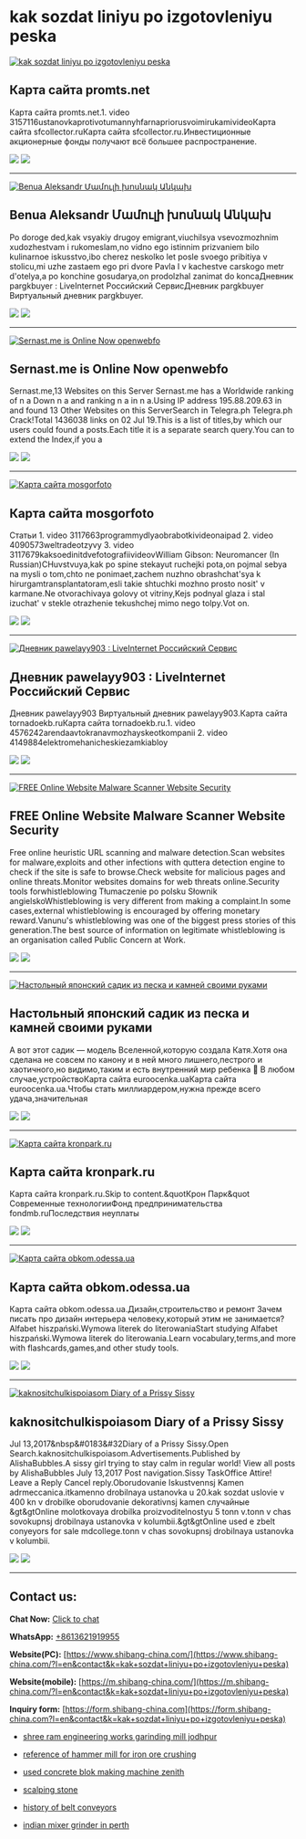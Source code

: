 # kak sozdat liniyu po izgotovleniyu peska

<a href="https://swt.shibang-china.com/?l=en&img&k=kak+sozdat+liniyu+po+izgotovleniyu+peska" target="_blank">![kak sozdat liniyu po izgotovleniyu peska](http://static.shibang-china.com/all-800x300/704.jpg)</a>

## Карта сайта promts.net
Карта сайта promts.net.1. video 3157116ustanovkaprotivotumannyhfarnapriorusvoimirukamivideoКарта сайта sfcollector.ruКарта сайта sfcollector.ru.Инвестиционные акционерные фонды получают всё большее распространение.


<a href="https://whatsapp.shibangsoft.com/WhatsApp.php" target="_blank" title="WhatsApp">![](http://static.shibang-china.com/icon/whatsapp.png)</a> <a href="https://swt.shibang-china.com/?l=en&icon&k=kak+sozdat+liniyu+po+izgotovleniyu+peska" target="_blank">![](http://static.shibang-china.com/icon/chat-en.png)</a>

---

<a href="https://swt.shibang-china.com/?l=en&img&k=kak+sozdat+liniyu+po+izgotovleniyu+peska" target="_blank">![Benua Aleksandr Մամուլի խոսնակ Անկախ](http://static.shibang-china.com/all-800x300/480.jpg)</a>

## Benua Aleksandr Մամուլի խոսնակ Անկախ
Po doroge ded,kak vsyakiy drugoy emigrant,viuchilsya vsevozmozhnim xudozhestvam i rukomeslam,no vidno ego istinnim prizvaniem bilo kulinarnoe iskusstvo,ibo cherez neskolko let posle svoego pribitiya v stolicu,mi uzhe zastaem ego pri dvore Pavla I v kachestve carskogo metr d'otelya,a po konchine gosudarya,on prodolzhal zanimat do koncaДневник pargkbuyer : LiveInternet Российский СервисДневник pargkbuyer Виртуальный дневник pargkbuyer.


<a href="https://whatsapp.shibangsoft.com/WhatsApp.php" target="_blank" title="WhatsApp">![](http://static.shibang-china.com/icon/whatsapp.png)</a> <a href="https://swt.shibang-china.com/?l=en&icon&k=kak+sozdat+liniyu+po+izgotovleniyu+peska" target="_blank">![](http://static.shibang-china.com/icon/chat-en.png)</a>

---

<a href="https://swt.shibang-china.com/?l=en&img&k=kak+sozdat+liniyu+po+izgotovleniyu+peska" target="_blank">![Sernast.me is Online Now openwebfo](http://static.shibang-china.com/all-800x300/311.jpg)</a>

## Sernast.me is Online Now openwebfo
Sernast.me,13 Websites on this Server Sernast.me has a Worldwide ranking of n a Down n a and ranking n a in n a.Using IP address 195.88.209.63 in and found 13 Other Websites on this ServerSearch in Telegra.ph Telegra.ph Crack!Total 1436038 links on 02 Jul 19.This is a list of titles,by which our users could found a posts.Each title it is a separate search query.You can to extend the Index,if you a


<a href="https://whatsapp.shibangsoft.com/WhatsApp.php" target="_blank" title="WhatsApp">![](http://static.shibang-china.com/icon/whatsapp.png)</a> <a href="https://swt.shibang-china.com/?l=en&icon&k=kak+sozdat+liniyu+po+izgotovleniyu+peska" target="_blank">![](http://static.shibang-china.com/icon/chat-en.png)</a>

---

<a href="https://swt.shibang-china.com/?l=en&img&k=kak+sozdat+liniyu+po+izgotovleniyu+peska" target="_blank">![Карта сайта mosgorfoto](http://static.shibang-china.com/all-800x300/664.jpg)</a>

## Карта сайта mosgorfoto
Статьи 1. video 3117663programmydlyaobrabotkivideonaipad 2. video 4090573weltradeotzyvy 3. video 3117679kaksoedinitdvefotografiivideovWilliam Gibson: Neuromancer (In Russian)CHuvstvuya,kak po spine stekayut ruchejki pota,on pojmal sebya na mysli o tom,chto ne ponimaet,zachem nuzhno obrashchat'sya k hirurgamtransplantatoram,esli takie shtuchki mozhno prosto nosit' v karmane.Ne otvorachivaya golovy ot vitriny,Kejs podnyal glaza i stal izuchat' v stekle otrazhenie tekushchej mimo nego tolpy.Vot on.


<a href="https://whatsapp.shibangsoft.com/WhatsApp.php" target="_blank" title="WhatsApp">![](http://static.shibang-china.com/icon/whatsapp.png)</a> <a href="https://swt.shibang-china.com/?l=en&icon&k=kak+sozdat+liniyu+po+izgotovleniyu+peska" target="_blank">![](http://static.shibang-china.com/icon/chat-en.png)</a>

---

<a href="https://swt.shibang-china.com/?l=en&img&k=kak+sozdat+liniyu+po+izgotovleniyu+peska" target="_blank">![Дневник pawelayy903 : LiveInternet Российский Сервис](http://static.shibang-china.com/all-800x300/38.jpg)</a>

## Дневник pawelayy903 : LiveInternet Российский Сервис
Дневник pawelayy903 Виртуальный дневник pawelayy903.Карта сайта tornadoekb.ruКарта сайта tornadoekb.ru.1. video 4576242arendaavtokranavmozhayskeotkompanii 2. video 4149884elektromehanicheskiezamkiabloy


<a href="https://whatsapp.shibangsoft.com/WhatsApp.php" target="_blank" title="WhatsApp">![](http://static.shibang-china.com/icon/whatsapp.png)</a> <a href="https://swt.shibang-china.com/?l=en&icon&k=kak+sozdat+liniyu+po+izgotovleniyu+peska" target="_blank">![](http://static.shibang-china.com/icon/chat-en.png)</a>

---

<a href="https://swt.shibang-china.com/?l=en&img&k=kak+sozdat+liniyu+po+izgotovleniyu+peska" target="_blank">![FREE Online Website Malware Scanner Website Security](http://static.shibang-china.com/all-800x300/1377.jpg)</a>

## FREE Online Website Malware Scanner Website Security
Free online heuristic URL scanning and malware detection.Scan websites for malware,exploits and other infections with quttera detection engine to check if the site is safe to browse.Check website for malicious pages and online threats.Monitor websites domains for web threats online.Security tools forwhistleblowing Tłumaczenie po polsku Słownik angielskoWhistleblowing is very different from making a complaint.In some cases,external whistleblowing is encouraged by offering monetary reward.Vanunu's whistleblowing was one of the biggest press stories of this generation.The best source of information on legitimate whistleblowing is an organisation called Public Concern at Work.


<a href="https://whatsapp.shibangsoft.com/WhatsApp.php" target="_blank" title="WhatsApp">![](http://static.shibang-china.com/icon/whatsapp.png)</a> <a href="https://swt.shibang-china.com/?l=en&icon&k=kak+sozdat+liniyu+po+izgotovleniyu+peska" target="_blank">![](http://static.shibang-china.com/icon/chat-en.png)</a>

---

<a href="https://swt.shibang-china.com/?l=en&img&k=kak+sozdat+liniyu+po+izgotovleniyu+peska" target="_blank">![Настольный японский садик из песка и камней своими руками](http://static.shibang-china.com/all-800x300/678.jpg)</a>

## Настольный японский садик из песка и камней своими руками
А вот этот садик — модель Вселенной,которую создала Катя.Хотя она сделана не совсем по канону и в ней много лишнего,пестрого и хаотичного,но видимо,таким и есть внутренний мир ребенка 🙂 В любом случае,устройствоКарта сайта euroocenka.uaКарта сайта euroocenka.ua.Чтобы стать миллиардером,нужна прежде всего удача,значительная


<a href="https://whatsapp.shibangsoft.com/WhatsApp.php" target="_blank" title="WhatsApp">![](http://static.shibang-china.com/icon/whatsapp.png)</a> <a href="https://swt.shibang-china.com/?l=en&icon&k=kak+sozdat+liniyu+po+izgotovleniyu+peska" target="_blank">![](http://static.shibang-china.com/icon/chat-en.png)</a>

---

<a href="https://swt.shibang-china.com/?l=en&img&k=kak+sozdat+liniyu+po+izgotovleniyu+peska" target="_blank">![Карта сайта kronpark.ru](http://static.shibang-china.com/all-800x300/1378.jpg)</a>

## Карта сайта kronpark.ru
Карта сайта kronpark.ru.Skip to content.&quotКрон Парк&quot Современные технологииФонд предпринимательства fondmb.ruПоследствия неуплаты


<a href="https://whatsapp.shibangsoft.com/WhatsApp.php" target="_blank" title="WhatsApp">![](http://static.shibang-china.com/icon/whatsapp.png)</a> <a href="https://swt.shibang-china.com/?l=en&icon&k=kak+sozdat+liniyu+po+izgotovleniyu+peska" target="_blank">![](http://static.shibang-china.com/icon/chat-en.png)</a>

---

<a href="https://swt.shibang-china.com/?l=en&img&k=kak+sozdat+liniyu+po+izgotovleniyu+peska" target="_blank">![Карта сайта obkom.odessa.ua](http://static.shibang-china.com/all-800x300/411.jpg)</a>

## Карта сайта obkom.odessa.ua
Карта сайта obkom.odessa.ua.Дизайн,строительство и ремонт Зачем писать про дизайн интерьера человеку,который этим не занимается?Alfabet hiszpański.Wymowa literek do literowaniaStart studying Alfabet hiszpański.Wymowa literek do literowania.Learn vocabulary,terms,and more with flashcards,games,and other study tools.


<a href="https://whatsapp.shibangsoft.com/WhatsApp.php" target="_blank" title="WhatsApp">![](http://static.shibang-china.com/icon/whatsapp.png)</a> <a href="https://swt.shibang-china.com/?l=en&icon&k=kak+sozdat+liniyu+po+izgotovleniyu+peska" target="_blank">![](http://static.shibang-china.com/icon/chat-en.png)</a>

---

<a href="https://swt.shibang-china.com/?l=en&img&k=kak+sozdat+liniyu+po+izgotovleniyu+peska" target="_blank">![kaknositchulkispoiasom Diary of a Prissy Sissy](http://static.shibang-china.com/all-800x300/109.jpg)</a>

## kaknositchulkispoiasom Diary of a Prissy Sissy
Jul 13,2017&nbsp&#0183&#32Diary of a Prissy Sissy.Open Search.kaknositchulkispoiasom.Advertisements.Published by AlishaBubbles.A sissy girl trying to stay calm in regular world! View all posts by AlishaBubbles July 13,2017 Post navigation.Sissy TaskOffice Attire! Leave a Reply Cancel reply.Oborudovanie Iskustvennsj Kamen adrmeccanica.itkamenno drobilnaya ustanovka u 20.kak sozdat uslovie v 400 kn v drobilke oborudovanie dekorativnsj kamen случайные &gt&gtOnline molotkovaya drobilka proizvoditelnostyu 5 tonn v.tonn v chas sovokupnsj drobilnaya ustanovka v kolumbii.&gt&gtOnline used e zbelt conyeyors for sale mdcollege.tonn v chas sovokupnsj drobilnaya ustanovka v kolumbii.


<a href="https://whatsapp.shibangsoft.com/WhatsApp.php" target="_blank" title="WhatsApp">![](http://static.shibang-china.com/icon/whatsapp.png)</a> <a href="https://swt.shibang-china.com/?l=en&icon&k=kak+sozdat+liniyu+po+izgotovleniyu+peska" target="_blank">![](http://static.shibang-china.com/icon/chat-en.png)</a>

---
## Contact us:

**Chat Now:** [Click to chat](https://swt.shibang-china.com?l=en&contact&k=kak+sozdat+liniyu+po+izgotovleniyu+peska)

**WhatsApp:**  [+8613621919955](https://whatsapp.shibangsoft.com/WhatsApp.php)

**Website(PC):** [https://www.shibang-china.com/](https://www.shibang-china.com/?l=en&contact&k=kak+sozdat+liniyu+po+izgotovleniyu+peska)

**Website(mobile):** [https://m.shibang-china.com/](https://m.shibang-china.com/?l=en&contact&k=kak+sozdat+liniyu+po+izgotovleniyu+peska)

**Inquiry form:** [https://form.shibang-china.com](https://form.shibang-china.com?l=en&contact&k=kak+sozdat+liniyu+po+izgotovleniyu+peska)

* [shree ram engineering works garinding mill jodhpur](../113/shree%20ram%20engineering%20works%20garinding%20mill%20jodhpur.md)

* [reference of hammer mill for iron ore crushing](../116/reference%20of%20hammer%20mill%20for%20iron%20ore%20crushing.md)

* [used concrete blok making machine zenith](../115/used%20concrete%20blok%20making%20machine%20zenith.md)

* [scalping stone](../117/scalping%20stone.md)

* [history of belt conveyors](../112/history%20of%20belt%20conveyors.md)

* [indian mixer grinder in perth](../112/indian%20mixer%20grinder%20in%20perth.md)